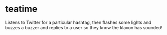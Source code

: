 # teatime
Listens to Twitter for a particular hashtag, then flashes some lights and buzzes a buzzer and replies to a user so they know the klaxon has sounded!
